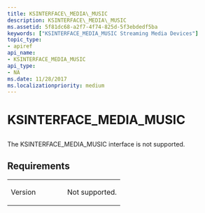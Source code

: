 ```yaml
---
title: KSINTERFACE\_MEDIA\_MUSIC
description: KSINTERFACE\_MEDIA\_MUSIC
ms.assetid: 5f81dc68-a2f7-4f74-825d-5f3ebdedf5ba
keywords: ["KSINTERFACE_MEDIA_MUSIC Streaming Media Devices"]
topic_type:
- apiref
api_name:
- KSINTERFACE_MEDIA_MUSIC
api_type:
- NA
ms.date: 11/28/2017
ms.localizationpriority: medium
---
```


# KSINTERFACE\_MEDIA\_MUSIC


## <span id="ddk_ksinterface_media_music_ks"></span><span id="DDK_KSINTERFACE_MEDIA_MUSIC_KS"></span>


The KSINTERFACE\_MEDIA\_MUSIC interface is not supported.

Requirements
------------

<table>
<colgroup>
<col width="50%" />
<col width="50%" />
</colgroup>
<tbody>
<tr class="odd">
<td><p>Version</p></td>
<td><p>Not supported.</p></td>
</tr>
</tbody>
</table>

 

 





